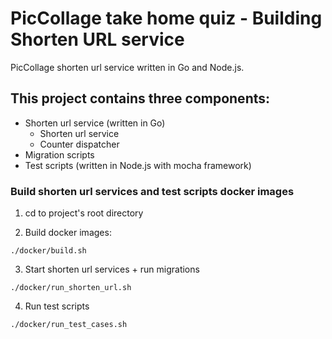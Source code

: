 # PicCollage take home quiz - Building Shorten URL service

PicCollage shorten url service written in Go and Node.js.

## This project contains three components:
* Shorten url service (written in Go)
  * Shorten url service
  * Counter dispatcher
* Migration scripts
* Test scripts (written in Node.js with mocha framework)

### Build shorten url services and test scripts docker images

1. cd to project's root directory

2. Build docker images:

`./docker/build.sh`

3. Start shorten url services + run migrations

`./docker/run_shorten_url.sh`

4. Run test scripts

`./docker/run_test_cases.sh`
